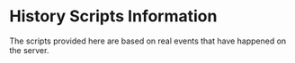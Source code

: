 # History Scripts Information

The scripts provided here are based on real events that have happened on the server.